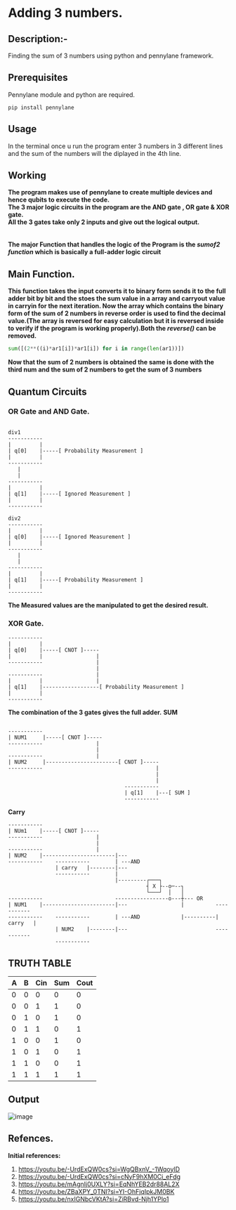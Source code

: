 # Adding 3 numbers.

## Description:-

Finding the sum of 3 numbers using python and pennylane framework.

## Prerequisites
Pennylane module and python are required.
```
pip install pennylane
```

## Usage
In the terminal once u run the program enter 3 numbers in 3 different lines and the sum of the numbers will the diplayed in the 4th line.

## Working
**The program makes use of pennylane to create multiple devices and hence qubits to execute the code. <br>
The 3 major logic circuits in the program are the AND gate , OR gate & XOR gate.<br>
All the 3 gates take only 2 inputs and give out the logical output.**
<br><br><br>
**The major Function that handles the logic of the Program is the ***sumof2 function*** which is basically a full-adder logic circuit**

## Main Function. 
**This function takes the input converts it to binary form sends it to the full adder bit by bit and the stoes the sum value in a array and carryout value in carryin for the next iteration.
Now the array which contains the binary form of the sum of 2 numbers in reverse order is used to find the decimal value.(The array is reversed for easy calculation but it is reversed inside to verify if the program is working properly).Both the ***reverse()*** can be removed.**
```python
sum([(2**((i)*ar1[i])*ar1[i]) for i in range(len(ar1))])
```
**Now that the sum of 2 numbers is obtained the same is done with the third num and the sum of 2 numbers to get the sum of 3 numbers**

## Quantum Circuits

### OR Gate and AND Gate.
```plaintext

div1
-----------
|         |
| q[0]    |-----[ Probability Measurement ]
|         |
-----------
   |
   |  
-----------
|         |
| q[1]    |-----[ Ignored Measurement ]
|         |
-----------

div2
-----------
|         |
| q[0]    |-----[ Ignored Measurement ]
|         |
-----------
   |
   |  
-----------
|         |
| q[1]    |-----[ Probability Measurement ]
|         |
-----------

```
**The Measured values are the manipulated to get the desired result.**
### XOR Gate.
```plaintext
-----------
|         |
| q[0]    |-----[ CNOT ]-----
|         |                 |
-----------                 |
                            |
-----------                 |
|         |                 |
| q[1]    |------------------[ Probability Measurement ]
|         |
-----------

```
**The combination of the 3 gates gives the full adder.**
**SUM**
```plaintext

-----------
| NUM1     |-----[ CNOT ]-----
-----------                 |
                            |
-----------                 |
| NUM2     |-----------------------[ CNOT ]-----
-----------                                    |
                                               |
                                               |
                                     -----------
                                     | q[1]    |---[ SUM ]
                                     -----------

```
**Carry**
```plaintext
-----------
| NUm1    |-----[ CNOT ]-----                
-----------                 |
                            |
-----------                 |               
| NUM2    |-----------------------|---
-----------    -----------        | ---AND                   
               | carry   |--------|---
               -----------        |
                                  |---------┌───┐
                                            ┤ X ├--o─--┐
                                            └───┘  │   │
-----------                       -----------------o---┼--- OR       
| NUM1    |-----------------------|---                 |          -----------
-----------    -----------        | ---AND             |----------| carry   |   
               | NUM2    |--------|---                            ----------- 
               -----------

```

## TRUTH TABLE

| A | B | Cin | Sum | Cout |
|---|---|-----|-----|------|
| 0 | 0 |  0  |  0  |   0  |
| 0 | 0 |  1  |  1  |   0  |
| 0 | 1 |  0  |  1  |   0  |
| 0 | 1 |  1  |  0  |   1  |
| 1 | 0 |  0  |  1  |   0  |
| 1 | 0 |  1  |  0  |   1  |
| 1 | 1 |  0  |  0  |   1  |
| 1 | 1 |  1  |  1  |   1  |

## Output
![image](https://github.com/GHAUTHAM2509/ACM_research_interview/assets/138212014/0f015624-c207-45d0-8f0f-d3d42c092b30)

## Refences. 
**Initial references:**
1. https://youtu.be/-UrdExQW0cs?si=WgQBxnV_-1WqoyID
2. https://youtu.be/-UrdExQW0cs?si=cNyF9hXM0Ci_eFdg
3. https://youtu.be/mAgnIj0UXLY?si=EqNhYEB2dr88AL2X
4. https://youtu.be/ZBaXPY_0TNI?si=YI-OhFjqIpkJM0BK
5. https://youtu.be/nxIGNbcVKtA?si=ZiRBvd-Njh1YPlo1





               
                               


